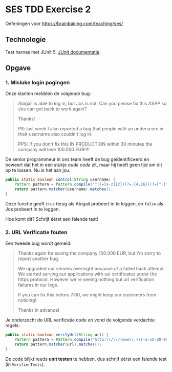 # SES TDD Exercise 2

Oefeningen voor https://brainbaking.com/teaching/ses/

## Technologie

Test harnas met JUnit 5. [JUnit documentatie](https://junit.org/junit5/docs/current/user-guide/).

## Opgave

### 1. Misluke login pogingen

Onze klanten meldden de volgende bug:

> Abigail is able to log in, but Jos is not. Can you please fix this ASAP so Jos can get back to work again?
>
> Thanks!
>
> PS: last week I also reported a bug that people with an underscore in their username also couldn't log in.
>
> PPS: If you don't fix this IN PRODUCTION within 30 minutes the company will lose 100.000 EUR!!!!

De senior programmeur in ons team heeft de bug geïdentificeerd en beweert dat het in een stukje _oude code_ zit, 
maar hij heeft geen tijd om dit op te lossen. Nu is het aan jou.

```java
public static boolean control(String username) {
    Pattern pattern = Pattern.compile("^(?=[a-z]{2})(?=.{4,26})(?=[^.]*\\.?[^.]*$)(?=[^_]*_?[^_]*$)[\\w.]+$", CASE_INSENSITIVE);
    return pattern.matcher(username).matches();
}
```

Deze functie geeft `true` terug als Abigail probeert in te loggen, en `false` als Jos probeert in te loggen.

Hoe komt dit? Schrijf éérst een falende test!

### 2. URL Verificatie fouten

Een tweede bug wordt gemeld:

> Thanks again for saving the company 100.000 EUR, but I'm sorry to report another bug.
>
> We upgraded our servers overnight because of a failed hack attempt. We started serving our applications with ssl certificates under the https protocol. However we're seeing nothing but url verification failures in our logs.
>
> If you can fix this before 7:00, we might keep our customers from noticing!
> 
> Thanks in advance!

Je onderzocht de URL verificatie code en vond de volgende verdachte regels:

```java
public static boolean verifyUrl(String url) {
    Pattern pattern = Pattern.compile("http:\\/\\/(www\\.)?[-a-zA-Z0-9@:%._\\+~#=]{2,256}\\.[a-z]{2,6}\\b([-a-zA-Z0-9@:%_\\+.~#?&//=]*)", CASE_INSENSITIVE);
    return pattern.matcher(url).matches();
}
```

De code blijkt reeds **unit testen** te hebben, dus schrijf éérst een falende test (in `VerifierTests`).